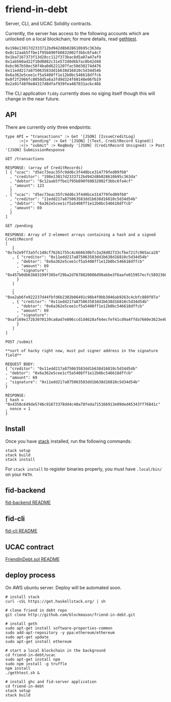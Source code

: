 # friend-in-debt

Server, CLI, and UCAC Solidity contracts.

Currently, the server has access to the following accounts which are unlocked on a local blockchain; for more details, read [gethtest](ucac/gethtest.sh).

```
0x198e13017d2333712bd942d8b028610b95c363da
0x8c12aab5ffbe1f95b890f60832002f3bbc6fa4cf
0x1ba7167373f13d28cc112f373bac8d5a07a47af9
0x1ab560ad22f10d0882c31e57240d6b7ac0b42d48
0xbc967b50ec58f4ba0d6221207fac50d38274d476
0x11edd217a875063583dd1b638d16810c5d34d54b
0x6a362e5cee1cf5a5408ff1e12b0bc546618dffcb
0x0f2f2966fc0050d5a6a3fd9d324f60148e06fb19
0x2a91f48f0e84317d8dfaf939fea487031acbc46b
```

The CLI application `fiddy` currently does no siging itself though this will
change in the near future.

## API

There are currently only three endpoints:

```
type API = "transactions" :> Get '[JSON] [IssueCreditLog]
      :<|> "pending" :> Get '[JSON] [(Text, CreditRecord Signed)]
      :<|> "submit" :> ReqBody '[JSON] (CreditRecord Unsigned) :> Post '[JSON] SubmissionResponse
```


```
GET /transactions

RESPONSE: (array of CreditRecords)
[ { "ucac": "d5ec73eac35fc9dd6c3f440bce314779fed09f60"
  , "creditor": "198e13017d2333712bd942d8b028610b95c363da"
  , "debtor": "8c12aab5ffbe1f95b890f60832002f3bbc6fa4cf"
  , "amount": 123
  }
, { "ucac": "d5ec73eac35fc9dd6c3f440bce314779fed09f60"
  , "creditor": "11edd217a875063583dd1b638d16810c5d34d54b"
  , "debtor": "6a362e5cee1cf5a5408ff1e12b0bc546618dffcb"
  , "amount": 69
  }
]
```

```
GET /pending

RESPONSE: Array of 2-element arrays containing a hash and a signed CreditRecord
[
   [ "0x7e2e9ff3a5fc148cf76261755c4c666630bfc3a28d02733cfbe721fc965aca28"
   , { "creditor": "0x11edd217a875063583dd1b638d16810c5d34d54b"
     , "debtor": "0x6a362e5cee1cf5a5408ff1e12b0bc546618dffcb"
     , "amount": 69
     , "signature": "0x457b0db63b83199f305ef29ba2d7678820806d98abbe3f6aafe015957ecfc5892368b4432869830456c335ade4f561603499d0216cda3af7b6b6cadf6f273c101b"
     }
   ]
   ,
   [ "0xe2ab6fe922237d44fbfd6b2302b06491c98b4f0bb3046ab9263c4cbfc889f07a"
   , { "creditor": "0x11edd217a875063583dd1b638d16810c5d34d54b"
     , "debtor": "0x6a362e5cee1cf5a5408ff1e12b0bc546618dffcb"
     , "amount": 69
     , "signature": "0xaf169e172b3070139ca8ad7e806ccd1d4628af64ecfef41cd9a4ffda7660e3623e400daf5996ec08333042c6298d3ed729aa4217eb32e8a0a62763d214e0dd781b"
     }
   ]
]
```

```
POST /submit

**sort of hacky right now, must put signer address in the signature field**

REQUEST BODY:
{ "creditor": "0x11edd217a875063583dd1b638d16810c5d34d54b"
, "debtor": "0x6a362e5cee1cf5a5408ff1e12b0bc546618dffcb"
, "amount": 69
, "signature": "0x11edd217a875063583dd1b638d16810c5d34d54b"
}

RESPONSE:
{ hash = "0x4358c649de5746c91673378dd4c40a78feda715166913e09ded45343ff76841c"
, nonce = 1
}
```

## Install

Once you have [stack]() installed, run the following commands:

```
stack setup
stack build
stack install
```

For `stack install` to register binaries properly, you must have `.local/bin/`
on your `PATH`.

## fid-backend

[fid-backend README](fid-backend/README.md)

## fid-cli

[fid-cli README](fid-cli/README.md)

## UCAC contract

[FriendInDebt.sol README](ucac/README.md)

## deploy process

On AWS ubuntu server. Deploy will be automated soon.

```
# install stack
curl -sSL https://get.haskellstack.org/ | sh

# clone friend in debt repo
git clone http://github.com/blockmason/friend-in-debt.git

# install geth
sudo apt-get install software-properties-common
sudo add-apt-repository -y ppa:ethereum/ethereum
sudo apt-get update
sudo apt-get install ethereum

# start a local blockchain in the background
cd friend-in-debt/ucac
sudo apt-get install npm
sudo npm install -g truffle
npm install
./gethtest.sh &

# install ghc and fid-server application
cd friend-in-debt
stack setup
stack build
```
